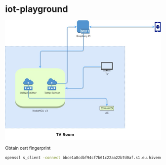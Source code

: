 # iot-playground
![Schema](https://github.com/diasna/iot-playground/blob/main/IoT%20Playground.jpg?raw=true)

Obtain cert fingerprint
```bash
openssl s_client -connect bbce1a8cdbf94cf7b61c22aa22b7d0af.s1.eu.hivemq.cloud:8883 2>&1|openssl x509 -noout -serial
```